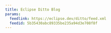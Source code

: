 ```yaml
---
title: Eclipse Ditto Blog
params:
  feedlink: https://eclipse.dev/ditto/feed.xml
  feedid: 5b35430abc89335be235a94d3e708f8f
---
```

